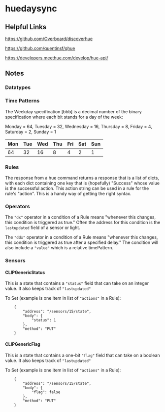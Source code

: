 # huedaysync

## Helpful Links

https://github.com/Overboard/discoverhue

https://github.com/quentinsf/qhue

https://developers.meethue.com/develop/hue-api/

## Notes

### Datatypes

### Time Patterns

The Weekday specification [bbb] is a decimal number of the binary specification
where each bit stands for a day of the week:

Monday = 64, Tuesday = 32, Wednesday = 16, Thursday = 8,
Friday = 4, Saturday = 2, Sunday = 1

| Mon | Tue | Wed | Thu | Fri | Sat | Sun |
|-----|-----|-----|-----|-----|-----|-----|
| 64  | 32  | 16  |  8  |  4  |  2  |  1  |

### Rules

The response from a hue command returns a response that is a list of dicts,
with each dict containing one key that is (hopefully) "Success" whose value 
is the successful action.  This action string can be used in a rule for
the rule's "action".  This is a handy way of getting the right syntax.

### Operators

The `"dx"` operator in a condition of a Rule means "whenever this changes,
this condition is triggered as true."  Often the address for this condition
is the `lastupdated` field of a sensor or light.

The `"ddx"` operator in a condition of a Rule means "whenever this changes,
this condition is triggered as true after a specified delay."  The condition
will also include a `"value"` which is a relative timePattern.

### Sensors

#### CLIPGenericStatus

This is a state that contains a `"status"` field that can take on an integer
value.  It also keeps track of `"lastupdated"`

To Set (example is one item in list of `"actions"` in a Rule):
```
    {
        "address": "/sensors/15/state",
        "body": {
            "status": 1
        },
        "method": "PUT"
    }
```

#### CLIPGenericFlag

This is a state that contains a one-bit `"flag"` field that can take on a
boolean value.  It also keeps track of `"lastupdated"`

To Set (example is one item in list of `"actions"` in a Rule):
```
    {
        "address": "/sensors/15/state",
        "body": {
            "flag": false
        },
        "method": "PUT"
    }
```
